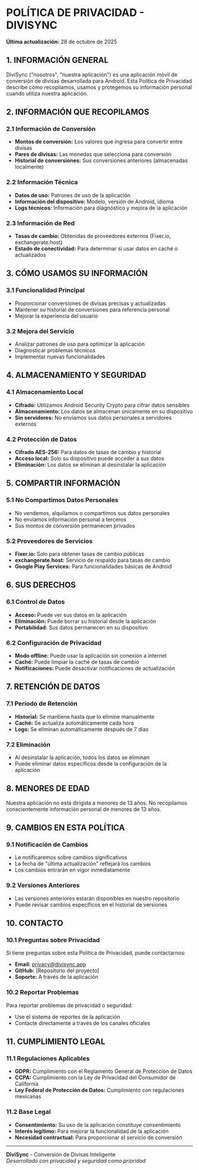 # POLÍTICA DE PRIVACIDAD - DIVISYNC

**Última actualización:** 28 de octubre de 2025

## 1. INFORMACIÓN GENERAL

DiviSync ("nosotros", "nuestra aplicación") es una aplicación móvil de conversión de divisas desarrollada para Android. Esta Política de Privacidad describe cómo recopilamos, usamos y protegemos su información personal cuando utiliza nuestra aplicación.

## 2. INFORMACIÓN QUE RECOPILAMOS

### 2.1 Información de Conversión
- **Montos de conversión:** Los valores que ingresa para convertir entre divisas
- **Pares de divisas:** Las monedas que selecciona para conversión
- **Historial de conversiones:** Sus conversiones anteriores (almacenadas localmente)

### 2.2 Información Técnica
- **Datos de uso:** Patrones de uso de la aplicación
- **Información del dispositivo:** Modelo, versión de Android, idioma
- **Logs técnicos:** Información para diagnóstico y mejora de la aplicación

### 2.3 Información de Red
- **Tasas de cambio:** Obtenidas de proveedores externos (Fixer.io, exchangerate.host)
- **Estado de conectividad:** Para determinar si usar datos en caché o actualizados

## 3. CÓMO USAMOS SU INFORMACIÓN

### 3.1 Funcionalidad Principal
- Proporcionar conversiones de divisas precisas y actualizadas
- Mantener su historial de conversiones para referencia personal
- Mejorar la experiencia del usuario

### 3.2 Mejora del Servicio
- Analizar patrones de uso para optimizar la aplicación
- Diagnosticar problemas técnicos
- Implementar nuevas funcionalidades

## 4. ALMACENAMIENTO Y SEGURIDAD

### 4.1 Almacenamiento Local
- **Cifrado:** Utilizamos Android Security Crypto para cifrar datos sensibles
- **Almacenamiento:** Los datos se almacenan únicamente en su dispositivo
- **Sin servidores:** No enviamos sus datos personales a servidores externos

### 4.2 Protección de Datos
- **Cifrado AES-256:** Para datos de tasas de cambio y historial
- **Acceso local:** Solo su dispositivo puede acceder a sus datos
- **Eliminación:** Los datos se eliminan al desinstalar la aplicación

## 5. COMPARTIR INFORMACIÓN

### 5.1 No Compartimos Datos Personales
- No vendemos, alquilamos o compartimos sus datos personales
- No enviamos información personal a terceros
- Sus montos de conversión permanecen privados

### 5.2 Proveedores de Servicios
- **Fixer.io:** Solo para obtener tasas de cambio públicas
- **exchangerate.host:** Servicio de respaldo para tasas de cambio
- **Google Play Services:** Para funcionalidades básicas de Android

## 6. SUS DERECHOS

### 6.1 Control de Datos
- **Acceso:** Puede ver sus datos en la aplicación
- **Eliminación:** Puede borrar su historial desde la aplicación
- **Portabilidad:** Sus datos permanecen en su dispositivo

### 6.2 Configuración de Privacidad
- **Modo offline:** Puede usar la aplicación sin conexión a internet
- **Caché:** Puede limpiar la caché de tasas de cambio
- **Notificaciones:** Puede desactivar notificaciones de actualización

## 7. RETENCIÓN DE DATOS

### 7.1 Período de Retención
- **Historial:** Se mantiene hasta que lo elimine manualmente
- **Caché:** Se actualiza automáticamente cada hora
- **Logs:** Se eliminan automáticamente después de 7 días

### 7.2 Eliminación
- Al desinstalar la aplicación, todos los datos se eliminan
- Puede eliminar datos específicos desde la configuración de la aplicación

## 8. MENORES DE EDAD

Nuestra aplicación no está dirigida a menores de 13 años. No recopilamos conscientemente información personal de menores de 13 años.

## 9. CAMBIOS EN ESTA POLÍTICA

### 9.1 Notificación de Cambios
- Le notificaremos sobre cambios significativos
- La fecha de "última actualización" reflejará los cambios
- Los cambios entrarán en vigor inmediatamente

### 9.2 Versiones Anteriores
- Las versiones anteriores estarán disponibles en nuestro repositorio
- Puede revisar cambios específicos en el historial de versiones

## 10. CONTACTO

### 10.1 Preguntas sobre Privacidad
Si tiene preguntas sobre esta Política de Privacidad, puede contactarnos:

- **Email:** privacy@divisync.app
- **GitHub:** [Repositorio del proyecto]
- **Soporte:** A través de la aplicación

### 10.2 Reportar Problemas
Para reportar problemas de privacidad o seguridad:
- Use el sistema de reportes de la aplicación
- Contacte directamente a través de los canales oficiales

## 11. CUMPLIMIENTO LEGAL

### 11.1 Regulaciones Aplicables
- **GDPR:** Cumplimiento con el Reglamento General de Protección de Datos
- **CCPA:** Cumplimiento con la Ley de Privacidad del Consumidor de California
- **Ley Federal de Protección de Datos:** Cumplimiento con regulaciones mexicanas

### 11.2 Base Legal
- **Consentimiento:** Su uso de la aplicación constituye consentimiento
- **Interés legítimo:** Para mejorar la funcionalidad de la aplicación
- **Necesidad contractual:** Para proporcionar el servicio de conversión

---

**DiviSync** - Conversión de Divisas Inteligente  
*Desarrollado con privacidad y seguridad como prioridad*
